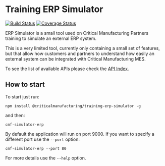 Training ERP Simulator
============

[![Build Status][travis-image]][travis-url] [![Coverage Status][coveralls-image]][coveralls-url]

ERP Simulator is a small tool used on Critical Manufacturing Partners training to simulate an external ERP system.

This is a very limited tool, currently only containing a small set of features, but that allow how customers and partners to understand how easily an external system can be integrated with Critical Manufacturing MES.

To see the list of available APIs please check the [API Index](./docs/INDEX.MD).

## How to start

To start just run:

```
npm install @criticalmanufacturing/training-erp-simulator -g
```

and then:

```
cmf-simulator-erp
```

By default the application will run on port 9000. If you want to specify a different port use the ```--port``` option:

```
cmf-simulator-erp --port 80
```

For more details use the ```--help``` option.

[travis-image]: https://www.travis-ci.org/criticalmanufacturing/training-erp-simulator.svg?branch=master
[travis-url]: https://www.travis-ci.org/criticalmanufacturing/training-erp-simulator

[coveralls-image]: https://coveralls.io/repos/github/criticalmanufacturing/training-erp-simulator/badge.svg?branch=master
[coveralls-url]: https://coveralls.io/github/criticalmanufacturing/training-erp-simulator?branch=master